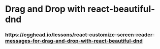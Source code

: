 # Drag and Drop with react-beautiful-dnd

### https://egghead.io/lessons/react-customize-screen-reader-messages-for-drag-and-drop-with-react-beautiful-dnd

